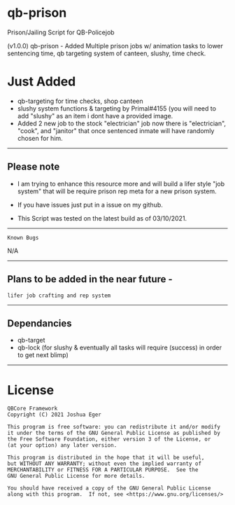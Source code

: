 # qb-prison
Prison/Jailing Script for QB-Policejob

(v1.0.0) qb-prison - Added Multiple prison jobs w/ animation tasks to lower sentencing time, qb targeting system of canteen, slushy, time check.

# Just Added
- qb-targeting for time checks, shop canteen
- slushy system functions & targeting by Primal#4155 (you will need to add "slushy" as an item i dont have a provided image.
- Added 2 new job to the stock "electrician" job now there is "electrician", "cook", and "janitor" that once sentenced inmate will have randomly chosen for him.

-----------------------------------------------------------------------------------------------------------------

## Please note

- I am trying to enhance this resource more and will build a lifer style "job system" that will be require prison rep meta for a new prison system.

- If you have issues just put in a issue on my github.

- This Script was tested on the latest build as of 03/10/2021.

-----------------------------------------------------------------------------------------------------------------

`Known Bugs`

N/A

-----------------------------------------------------------------------------------------------------------------

## Plans to be added in the near future - 
`lifer job crafting and rep system`

-----------------------------------------------------------------------------------------------------------------

## Dependancies

- qb-target
- qb-lock (for slushy & eventually all tasks will require (success) in order to get next blimp)

-----------------------------------------------------------------------------------------------------------------

# License

    QBCore Framework
    Copyright (C) 2021 Joshua Eger

    This program is free software: you can redistribute it and/or modify
    it under the terms of the GNU General Public License as published by
    the Free Software Foundation, either version 3 of the License, or
    (at your option) any later version.

    This program is distributed in the hope that it will be useful,
    but WITHOUT ANY WARRANTY; without even the implied warranty of
    MERCHANTABILITY or FITNESS FOR A PARTICULAR PURPOSE.  See the
    GNU General Public License for more details.

    You should have received a copy of the GNU General Public License
    along with this program.  If not, see <https://www.gnu.org/licenses/>
